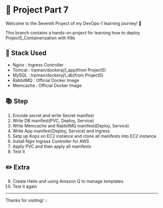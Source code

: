 # 📁 Project Part 7

Welcome to the Seventh Project of my DevOps-1 learning journey! 🚀

This branch contains a hands-on project for learning how to deploy Project5_Containerization with K8s

## 🧱 Stack Used
- Nginx    : Ingress Controller
- Tomcat   : trpman/dockerpj1_app(from Project5)
- MySQL    : trpman/dockerpj1_db(from Project5)
- RabbitMQ : Official Docker Image
- Memcache : Official Docker Image

## 📚 Step
1. Encode secret and write Secret manifest
2. Write DB manifest(PVC, Deploy, Service)
3. Write Memcache and RabbitMQ manifest(Deploy, Service)
4. Write App manifest(Deploy, Service) and Ingress
5. Setp up Kops on EC2 instance and clone all manifests into EC2 instance
6. Install Ngix Ingress Controller for AWS
7. Apply PVC and then apply all manifests
8. Test it
## ✏️ Extra
9. Create Helm and using Amazon Q to manage templates
10. Test it again

---
Thanks for visiting! 💡
